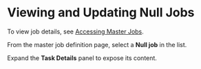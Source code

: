 # Viewing and Updating Null Jobs

To view job details, see [Accessing Master Jobs](../Accessing-Master-Jobs.md).

From the master job definition page, select a **Null job** in the list.

Expand the **Task Details** panel to expose its content.
